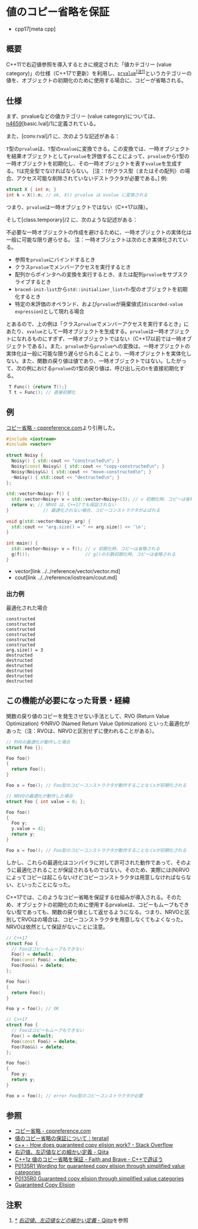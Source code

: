 # 値のコピー省略を保証

* cpp17[meta cpp]

## 概要
C++11で右辺値参照を導入するときに規定された「値カテゴリー (value category)」の仕様（C++17で更新）を利用し、[`prvalue`](../cpp11/rvalue_ref_and_move_semantics.md)<sup><a id="note_ref-1" href="#note-1">[注1]</a></sup>というカテゴリーの値を、オブジェクトの初期化のために使用する場合に、コピーが省略される。

## 仕様
まず、prvalueなどの値カテゴリー (value category)については、[n4659](http://www.open-std.org/jtc1/sc22/wg21/docs/papers/2017/n4659.pdf)[basic.lval]/1に定義されている。

また、[conv.rval]/1 に、次のような記述がある：

`T`型の`prvalue`は、`T`型の`xvalue`に変換できる。この変換では、一時オブジェクトを結果オブジェクトとして`prvalue`を評価することによって、`prvalue`から`T`型の一時オブジェクトを初期化し、その一時オブジェクトを表す`xvalue`を生成する。`T`は完全型でなければならない。
[注：`T`がクラス型（またはその配列）の場合、アクセス可能な削除されていないデストラクタが必要である。]
例:

```cpp
struct X { int n; }
int k = X().n; // ok, X() prvalue は xvalue に変換される
```

つまり、`prvalue`は一時オブジェクトではない（C++17以降）。

そして[class.temporary]/2 に、次のような記述がある：

不必要な一時オブジェクトの作成を避けるために、一時オブジェクトの実体化は一般に可能な限り遅らせる。
注：一時オブジェクトは次のとき実体化されている。
  
 - 参照を`prvalue`にバインドするとき
 - クラス`prvalue`でメンバーアクセスを実行するとき
 - 配列からポインタへの変換を実行するとき、または配列`prvalue`をサブスクライブするとき
 -  `braced-init-list`から`std::initializer_list<T>`型のオブジェクトを初期化するとき
 - 特定の未評価のオペランド、および`prvalue`が廃棄値式(`discarded-value expression`)として現れる場合

とあるので、上の例は「クラス`prvalue`でメンバーアクセスを実行するとき」にあたり、`xvalue`として一時オブジェクトを生成する。`prvalue`は一時オブジェクトになれるものにすぎず、一時オブジェクトではない（C++17以前では一時オブジェクトである）。また、`prvalue`から`prvalue`への変換は、一時オブジェクトの実体化は一般に可能な限り遅らせられることより、一時オブジェクトを実体化しない。また、関数の戻り値は値であり、一時オブジェクトではない。したがって、次の例における`prvalue`の`T`型の戻り値は、呼び出し元の`t`を直接初期化する。

```cpp
 T Func() {return T();} 
 T t = Func(); // 直接初期化
```

## 例
[コピー省略 - cppreference.com](https://ja.cppreference.com/w/cpp/language/copy_elision)より引用した。

```cpp example
#include <iostream>
#include <vector>
 
struct Noisy {
  Noisy() { std::cout << "constructed\n"; }
  Noisy(const Noisy&) { std::cout << "copy-constructed\n"; }
  Noisy(Noisy&&) { std::cout << "move-constructed\n"; }
  ~Noisy() { std::cout << "destructed\n"; }
};
 
std::vector<Noisy> f() {
  std::vector<Noisy> v = std::vector<Noisy>(3); // v 初期化時、コピーは省略される
  return v; // NRVO は、C++17でも保証されない
}             // 最適化されない場合、コピーコンストラクタがよばれる
 
void g(std::vector<Noisy> arg) {
  std::cout << "arg.size() = " << arg.size() << '\n';
}
 
int main() {
  std::vector<Noisy> v = f(); // v 初期化時、コピーは省略される
  g(f());                     // g()の引数初期化時、コピーは省略される
}
```
* vector[link ../../reference/vector/vector.md]
* cout[link ../../reference/iostream/cout.md]

### 出力例
最適化された場合

```
constructed
constructed
constructed
constructed
constructed
constructed
arg.size() = 3
destructed
destructed
destructed
destructed
destructed
destructed
```

## この機能が必要になった背景・経緯
関数の戻り値のコピーを発生させない手法として、RVO (Return Value Optimization) やNRVO (Named Return Value Optimization) といった最適化があった（注：RVOは、NRVOと区別せずに使われることがある）。

```cpp
// RVOの最適化が動作した場合
struct Foo {};

Foo foo()
{
  return Foo();
}

Foo x = foo(); // Foo型のコピーコンストラクタが動作することなくxが初期化される
```

```cpp
// NRVOの最適化が動作した場合
struct Foo { int value = 0; };

Foo foo()
{
  Foo y;
  y.value = 42;
  return y;
}

Foo x = foo(); // Foo型のコピーコンストラクタが動作することなくxが初期化される
```

しかし、これらの最適化はコンパイラに対して許可された動作であって、そのように最適化されることが保証されるものではない。そのため、実際には(N)RVOによってコピーは起こらないけどコピーコンストラクタは用意しなければならない、といったことになった。

C++17では、このようなコピー省略を保証する仕組みが導入される。そのため、オブジェクトの初期化のために使用するprvalueは、コピーもムーブもできない型であっても、関数の戻り値として返せるようになる。つまり、NRVOと区別してRVOはの場合は、コピーコンストラクタを用意しなくてもよくなった。NRVOは依然として保証がないことに注意。

```cpp
// C++17
struct Foo {
  // Fooはコピーもムーブもできない
  Foo() = default;
  Foo(const Foo&) = delete;
  Foo(Foo&&) = delete;
};

Foo foo()
{
  return Foo();
}

Foo y = foo(); // OK
```

```cpp
// C++17
struct Foo {
  // Fooはコピーもムーブもできない
  Foo() = default;
  Foo(const Foo&) = delete;
  Foo(Foo&&) = delete;
};

Foo foo()
{
  Foo y;
  return y;
}

Foo x = foo(); // error Foo型のコピーコンストラクタが必要
```

## 参照
- [コピー省略 - cppreference.com](https://ja.cppreference.com/w/cpp/language/copy_elision)
- [値のコピー省略の保証について｜teratail](https://teratail.com/questions/168515)
- [c++ - How does guaranteed copy elision work? - Stack Overflow](https://stackoverflow.com/questions/38043319/how-does-guaranteed-copy-elision-work)
- [右辺値、左辺値などの細かい定義 - Qiita](https://qiita.com/rinse_/items/cffa87016b7de49391ae)
- [C++1z 値のコピー省略を保証 - Faith and Brave - C++で遊ぼう](https://faithandbrave.hateblo.jp/entry/2017/01/24/161342)
- [P0135R1 Wording for guaranteed copy elision through simplified value categories](http://www.open-std.org/jtc1/sc22/wg21/docs/papers/2016/p0135r1.html)
- [P0135R0 Guaranteed copy elision through simplified value categories](http://www.open-std.org/jtc1/sc22/wg21/docs/papers/2015/p0135r0.html)
- [Guaranteed Copy Elision](https://jonasdevlieghere.com/guaranteed-copy-elision/)

## 注釈
1. **<a id="note-1" href="#note_ref-1">^</a>** <cite>[右辺値、左辺値などの細かい定義 - Qiita](https://qiita.com/rinse_/items/cffa87016b7de49391ae)</cite>を参照
